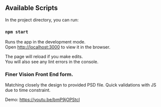 ## Available Scripts

In the project directory, you can run:

### `npm start`

Runs the app in the development mode.<br />
Open [http://localhost:3000](http://localhost:3000) to view it in the browser.

The page will reload if you make edits.<br />
You will also see any lint errors in the console.

### Finer Vision Front End form.

Matching closely the design to provided PSD file. Quick validations with JS due to time constraint.

Demo: https://youtu.be/bmP9jOPStcI